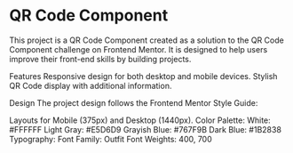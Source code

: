 # QR Code Component

This project is a QR Code Component created as a solution to the QR Code Component challenge on Frontend Mentor. It is designed to help users improve their front-end skills by building projects.

Features
Responsive design for both desktop and mobile devices.
Stylish QR Code display with additional information.

Design
The project design follows the Frontend Mentor Style Guide:

Layouts for Mobile (375px) and Desktop (1440px).
Color Palette:
White: #FFFFFF
Light Gray: #E5D6D9
Grayish Blue: #767F9B
Dark Blue: #1B2838
Typography:
Font Family: Outfit
Font Weights: 400, 700
